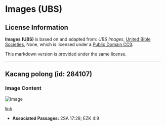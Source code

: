 # Images (UBS)

## License Information

**Images (UBS)** is based on and adapted from: _UBS Images_, [United Bible Societies](https://unitedbiblesocieties.org/), None, which is licensed under a [Public Domain CC0](https://creativecommons.org/public-domain/cc0/).

This markdown version is provided under the same license.



--------------------------------

## Kacang polong (id: 284107)

### Image Content

![Image](https://cdn.aquifer.bible/aquifer-content/resources/Media/WEB-0089_broadbean.jpg)

[link](https://cdn.aquifer.bible/aquifer-content/resources/Media/WEB-0089_broadbean.jpg)

* **Associated Passages:** 2SA 17:28; EZK 4:9

